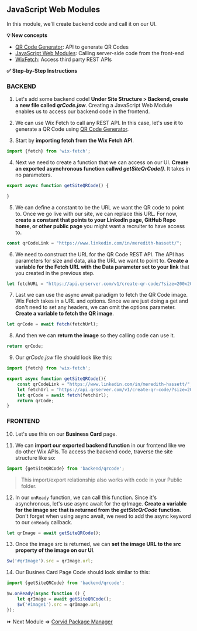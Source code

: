 ## JavaScript Web Modules

In this module, we'll create backend code and call it on our UI.

**:bulb: New concepts**
- [QR Code Generator](http://goqr.me/api/): API to generate QR Codes
- [JavaScript Web Modules](https://support.wix.com/en/article/corvid-web-modules-calling-server-side-code-from-the-front-end): Calling server-side code from the front-end
- [WixFetch](https://www.wix.com/corvid/new-reference/wix-fetch#top): Access third party REST APIs

**:white_check_mark: Step-by-Step Instructions**

### BACKEND

1. Let's add some backend code! **Under Site Structure > Backend, create a new file called _qrCode.jsw_**. Creating a JavaScript Web Module enables us to access our backend code in the frontend.

2. We can use Wix Fetch to call any REST API. In this case, let's use it to generate a QR Code using [QR Code Generator](http://goqr.me/api/).

3. Start by **importing fetch from the Wix Fetch API**.
```javascript
import {fetch} from 'wix-fetch';
```

4. Next we need to create a function that we can access on our UI. **Create an exported asynchronous function callwd _getSiteQrCode()_**. It takes in no parameters.
```javascript
export async function getSiteQRCode() {

}
```

5. We can define a constant to be the URL we want the QR code to point to. Once we go live with our site, we can replace this URL. For now, **create a constant that points to your LinkedIn page, GitHub Repo home, or other public page** you might want a recruiter to have access to.
```javascript
const qrCodeLink = "https://www.linkedin.com/in/meredith-hassett/";
```

6. We need to construct the URL for the QR Code REST API. The API has parameters for size and data, aka the URL we want to point to. **Create a variable for the Fetch URL with the Data parameter set to your link** that you created in the previous step.
```javascript
let fetchURL = "https://api.qrserver.com/v1/create-qr-code/?size=200x200&data="+qrCodeLink;
```

7. Last we can use the async await paradigm to fetch the QR Code image. Wix Fetch takes in a URL and options. Since we are just doing a get and don't need to set any headers, we can omit the options parameter. **Create a variable to fetch the QR image**.
```javascript
let qrCode = await fetch(fetchUrl);
```

8. And then we can **return the image** so they calling code can use it.
```javascript
return qrCode;
```

9. Our _qrCode.jsw_ file should look like this:
```javascript
import {fetch} from 'wix-fetch';

export async function getSiteQRCode(){
	const qrCodeLink = "https://www.linkedin.com/in/meredith-hassett/";
	let fetchUrl = "https://api.qrserver.com/v1/create-qr-code/?size=200x200&data="+qrCodeLink;
	let qrCode = await fetch(fetchUrl);
	return qrCode;
}
```

### FRONTEND

10. Let's use this on our **Business Card** page.

11. We can **import our exported backend function** in our frontend like we do other Wix APIs. To access the backend code, traverse the site structure like so:
```javascript
import {getSiteQRCode} from 'backend/qrcode';
```

> This import/export relationship also works with code in your Public folder.

12. In our `onReady` function, we can call this function. Since it's asynchronous, let's use async await for the qrImage. **Create a variable for the image src that is returned from the _getSiteQrCode_ function**. Don't forget when using async await, we need to add the async keyword to our `onReady` callback.
```javascript
let qrImage = await getSiteQRCode();
```

13. Once the image src is returned, we can **set the image URL to the src property of the image on our UI**.
```javascript
$w('#qrImage').src = qrImage.url;
```

14. Our Busines Card Page Code should look similar to this:
```javascript
import {getSiteQRCode} from 'backend/qrcode';

$w.onReady(async function () {
	let qrImage = await getSiteQRCode();
	$w('#image1').src = qrImage.url;
});
```

:fast_forward: Next Module => [Corvid Package Manager](PACKAGE_MANAGER.md)   
